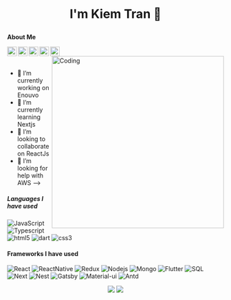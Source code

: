 # <p align="center">I'm Kiem Tran 🚀️</p>
**About Me**

<a href="https://twitter.com/KiemTranDev">
  <img align="left" alt="Pawan's Twitter" width="22px" src="https://www.svgrepo.com/show/183608/twitter.svg" />
</a>
<a href="https://www.linkedin.com/in/kiem-tran-012808228/">
  <img align="left" alt="Pawan's Linkdein" width="22px" src="https://www.svgrepo.com/show/138936/linkedin.svg" />
</a>
<a href="https://github.com/VanKiem-Tran">
  <img align="left" alt="Pawan's Github" width="22px" src="https://www.svgrepo.com/show/217753/github.svg" />
</a>
<a href="https://www.facebook.com/vankiemh">
  <img align="left" alt="Pawan's Facebook" width="22px" src="https://www.svgrepo.com/show/111203/facebook.svg" />
</a>
<a href="https://www.youtube.com/">
  <img align="left" alt="Pawan's Facebook" width="22px" src="https://www.svgrepo.com/show/77415/youtube.svg" />
</a>
<img align="right" alt="Coding" width="400" src="https://i.pinimg.com/originals/cd/59/d6/cd59d626dc86397fe45080e6e9c7027d.gif">

<br/>
<br/>

- 🔭 I’m currently working on Enouvo
- 🌱 I’m currently learning Nextjs
- 👯 I’m looking to collaborate on ReactJs
- 🤔 I’m looking for help with AWS 
-->


##### Languages I have used

![JavaScript](https://img.shields.io/badge/-javascript-000000?style=flat&logo=JavaScript)
![Typescript](https://img.shields.io/badge/-typescript-000000?style=flat&logo=Typescript)
![html5](https://img.shields.io/badge/-html5-000000?style=flat&logo=html5)
![dart](https://img.shields.io/badge/-dart-000000?style=flat&logo=dart)
![css3](https://img.shields.io/badge/-css3-000000?style=flat&logo=css3)

#### Frameworks I have used

![React](https://img.shields.io/badge/-React-000000?style=flat&logo=React)
![ReactNative](https://img.shields.io/badge/-ReactNative-000000?style=flat&logo=ReactNative)
![Redux](https://img.shields.io/badge/-Redux-000000?style=flat&logo=redux)
![Nodejs](https://img.shields.io/badge/-node.js-000000?style=flat&logo=node.js)
![Mongo](https://img.shields.io/badge/-mongo-000000?style=flat&logo=mongodb)
![Flutter](https://img.shields.io/badge/-flutter-000000?style=flat&logo=flutter)
![SQL](https://img.shields.io/badge/-SQL-000000?style=flat&logo=MySQL)
![Next](https://img.shields.io/badge/-Next-000000?style=flat&logo=Next.js)
![Nest](https://img.shields.io/badge/-Nest-000000?style=flat&logo=Nest.js)
![Gatsby](https://img.shields.io/badge/-Gatsby.js-000000?style=flat&logo=gatsby)
![Material-ui](https://img.shields.io/badge/-materialUi-000000?style=flat&logo=material-ui)
![Antd](https://img.shields.io/badge/-Antd-000000?style=flat&logo=Antd)

<p align="center">
<img src="https://github-readme-stats.vercel.app/api/top-langs/?username=VanKiem-Tran&hide_langs_below=1&layout=compact&theme=dark">
<img src="https://github-readme-stats.vercel.app/api?username=VanKiem-Tran&show_icons=true&theme=dark">
</p>

